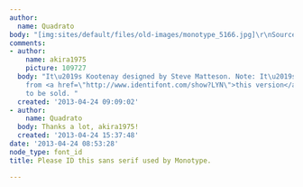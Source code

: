 ```yaml
---
author:
  name: Quadrato
body: "[img:sites/default/files/old-images/monotype_5166.jpg]\r\nSource: monotype.com"
comments:
- author:
    name: akira1975
    picture: 109727
  body: "It\u2019s Kootenay designed by Steve Matteson. Note: It\u2019s different
    from <a href=\"http://www.identifont.com/show?LYN\">this version</a> that used
    to be sold. "
  created: '2013-04-24 09:09:02'
- author:
    name: Quadrato
  body: Thanks a lot, akira1975!
  created: '2013-04-24 15:37:48'
date: '2013-04-24 08:53:28'
node_type: font_id
title: Please ID this sans serif used by Monotype.

---
```

